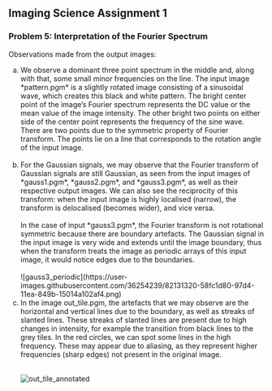 ﻿## Imaging Science Assignment 1
### Problem 5: Interpretation of the Fourier Spectrum

Observations made from the output images:

<ol type="a">
  <li>We observe a dominant three point spectrum in the middle and, along with that, some small minor frequencies on the line. The input image *pattern.pgm* is a slightly rotated image consisting of a sinusoidal wave, which creates this black and white pattern. The bright center point of the image’s Fourier spectrum represents the DC value or the mean value of the image intensity. The other bright two points on either side of the center point represents the frequency of the sine wave. There are two points due to the symmetric property of Fourier transform. The points lie on a line that corresponds to the rotation angle of the input image. </li>
<br>
<li>For the Gaussian signals, we may observe that the Fourier transform of Gaussian signals are still Gaussian, as seen from the input images of *gauss1.pgm*, *gauss2.pgm*, and *gauss3.pgm*, as well as their respective output images. We can also see the reciprocity of this transform: when the input image is highly localised (narrow), the transform is delocalised (becomes wider), and vice versa.
<br><br>
In the case of input *gauss3.pgm*, the Fourier transform is not rotational symmetric because there are boundary artefacts. The Gaussian signal in the input image is very wide and extends until the image boundary, thus when the transform treats the image as periodic arrays of this input image, it would notice edges due to the boundaries.</li>
<br>
![gauss3_periodic](https://user-images.githubusercontent.com/36254239/82131320-58fc1d80-97d4-11ea-849b-15014a102af4.png)
<br>
  <li>In the image out_tile.pgm, the artefacts that we may observe are the horizontal and vertical lines due to the boundary, as well as streaks of slanted lines. These streaks of slanted lines are present due to high changes in intensity, for example the transition from black lines to the grey tiles. In the red circles, we can spot some lines in the high frequency. These may appear due to aliasing, as they represent higher frequencies (sharp edges) not present in the original image.
</li>
<br>

![out_tile_annotated](https://user-images.githubusercontent.com/36254239/82131251-7d0b2f00-97d3-11ea-9039-cca34b4484db.jpg)
</ol>

